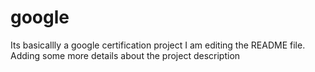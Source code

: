 
# google
Its basicallly a google certification project
I am editing the README file. Adding some more details about the project description
